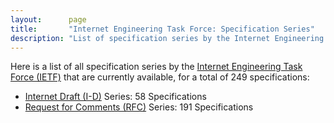```yaml
---
layout:      page
title:       "Internet Engineering Task Force: Specification Series"
description: "List of specification series by the Internet Engineering Task Force (IETF/)"
---
```


Here is a list of all specification series by the [Internet Engineering Task Force (IETF)](http://www.ietf.org/) that are currently available, for a total of 249 specifications:

  * [Internet Draft (I-D)](I-D/) Series: 58 Specifications
  * [Request for Comments (RFC)](RFC/) Series: 191 Specifications
